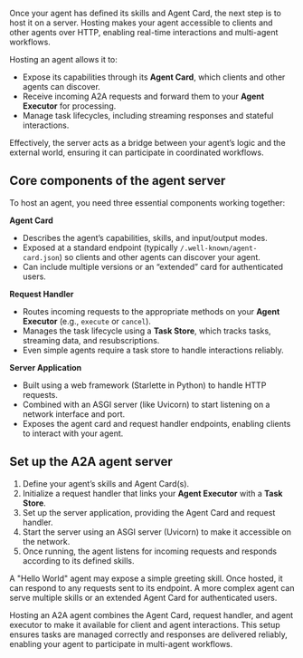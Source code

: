 Once your agent has defined its skills and Agent Card, the next step is to host it on a server. Hosting makes your agent accessible to clients and other agents over HTTP, enabling real-time interactions and multi-agent workflows.

Hosting an agent allows it to:

- Expose its capabilities through its **Agent Card**, which clients and other agents can discover.  
- Receive incoming A2A requests and forward them to your **Agent Executor** for processing.  
- Manage task lifecycles, including streaming responses and stateful interactions.  

Effectively, the server acts as a bridge between your agent’s logic and the external world, ensuring it can participate in coordinated workflows.

## Core components of the agent server

To host an agent, you need three essential components working together:

**Agent Card**
- Describes the agent’s capabilities, skills, and input/output modes.  
- Exposed at a standard endpoint (typically `/.well-known/agent-card.json`) so clients and other agents can discover your agent.  
- Can include multiple versions or an “extended” card for authenticated users.

**Request Handler**
- Routes incoming requests to the appropriate methods on your **Agent Executor** (e.g., `execute` or `cancel`).  
- Manages the task lifecycle using a **Task Store**, which tracks tasks, streaming data, and resubscriptions.  
- Even simple agents require a task store to handle interactions reliably.

**Server Application**
- Built using a web framework (Starlette in Python) to handle HTTP requests.  
- Combined with an ASGI server (like Uvicorn) to start listening on a network interface and port.  
- Exposes the agent card and request handler endpoints, enabling clients to interact with your agent.

## Set up the A2A agent server

1. Define your agent’s skills and Agent Card(s).  
1. Initialize a request handler that links your **Agent Executor** with a **Task Store**.  
1. Set up the server application, providing the Agent Card and request handler.  
1. Start the server using an ASGI server (Uvicorn) to make it accessible on the network.  
1. Once running, the agent listens for incoming requests and responds according to its defined skills.

A "Hello World" agent may expose a simple greeting skill. Once hosted, it can respond to any requests sent to its endpoint. A more complex agent can serve multiple skills or an extended Agent Card for authenticated users.

Hosting an A2A agent combines the Agent Card, request handler, and agent executor to make it available for client and agent interactions. This setup ensures tasks are managed correctly and responses are delivered reliably, enabling your agent to participate in multi-agent workflows.